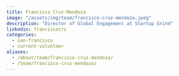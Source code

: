 ```yaml
---
title: Francisco Cruz-Mendoza
image: "/assets/img/team/francisco-cruz-mendoza.jpeg"
description: "Director of Global Engagement at Startup Grind"
linkedin: franciscocrz
categories:
  - san-francisco
  - current-volunteer
aliases:
  - /about/team/francisco-cruz-mendoza/
  - /team/francisco-cruz-mendoza/
---
```

